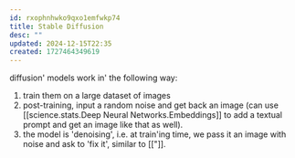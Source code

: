 ```yaml
---
id: rxophnhwko9qxo1emfwkp74
title: Stable Diffusion
desc: ""
updated: 2024-12-15T22:35
created: 1727464349619
---
```



 diffusion' models work in' the following way:

 1. train them on a large dataset of images
 2. post-training, input a random noise and get back an image (can use [[science.stats.Deep Neural Networks.Embeddings]] to add a textual prompt and get an image like that as well).
 3. the model is 'denoising', i.e. at train'ing time, we pass it an image with noise and ask to 'fix it', similar to [["]].

